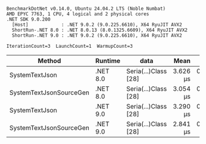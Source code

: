 ```

BenchmarkDotNet v0.14.0, Ubuntu 24.04.2 LTS (Noble Numbat)
AMD EPYC 7763, 1 CPU, 4 logical and 2 physical cores
.NET SDK 9.0.200
  [Host]            : .NET 9.0.2 (9.0.225.6610), X64 RyuJIT AVX2
  ShortRun-.NET 8.0 : .NET 8.0.13 (8.0.1325.6609), X64 RyuJIT AVX2
  ShortRun-.NET 9.0 : .NET 9.0.2 (9.0.225.6610), X64 RyuJIT AVX2

IterationCount=3  LaunchCount=1  WarmupCount=3  

```
| Method                  | Runtime  | data                 | Mean     | Error     | StdDev    | Min      | Max      | Gen0   | Allocated |
|------------------------ |--------- |--------------------- |---------:|----------:|----------:|---------:|---------:|-------:|----------:|
| SystemTextJson          | .NET 8.0 | Seria(...)Class [28] | 3.626 μs | 0.1858 μs | 0.0102 μs | 3.619 μs | 3.638 μs | 0.1259 |   2.07 KB |
| SystemTextJsonSourceGen | .NET 8.0 | Seria(...)Class [28] | 3.054 μs | 0.3878 μs | 0.0213 μs | 3.030 μs | 3.068 μs | 0.1335 |    2.2 KB |
| SystemTextJson          | .NET 9.0 | Seria(...)Class [28] | 3.290 μs | 0.3253 μs | 0.0178 μs | 3.274 μs | 3.309 μs | 0.1259 |   2.07 KB |
| SystemTextJsonSourceGen | .NET 9.0 | Seria(...)Class [28] | 2.841 μs | 0.2537 μs | 0.0139 μs | 2.832 μs | 2.857 μs | 0.1335 |    2.2 KB |
